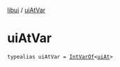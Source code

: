 [libui](index.md) / [uiAtVar](./ui-at-var.md)

# uiAtVar

`typealias uiAtVar = `[`IntVarOf`](../kotlinx.cinterop/-int-var-of/index.md)`<`[`uiAt`](ui-at.md)`>`